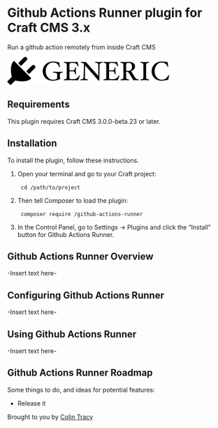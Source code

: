 # Github Actions Runner plugin for Craft CMS 3.x

Run a github action remotely from inside Craft CMS

![Screenshot](resources/img/plugin-logo.png)

## Requirements

This plugin requires Craft CMS 3.0.0-beta.23 or later.

## Installation

To install the plugin, follow these instructions.

1. Open your terminal and go to your Craft project:

        cd /path/to/project

2. Then tell Composer to load the plugin:

        composer require /github-actions-runner

3. In the Control Panel, go to Settings → Plugins and click the “Install” button for Github Actions Runner.

## Github Actions Runner Overview

-Insert text here-

## Configuring Github Actions Runner

-Insert text here-

## Using Github Actions Runner

-Insert text here-

## Github Actions Runner Roadmap

Some things to do, and ideas for potential features:

* Release it

Brought to you by [Colin Tracy](https://www.colintracy.com)
